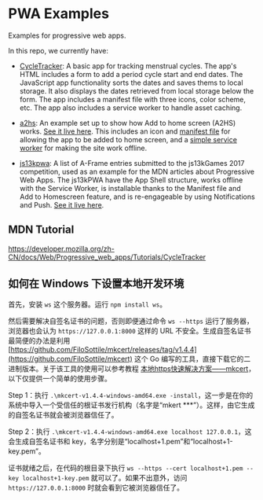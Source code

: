 # PWA Examples

Examples for progressive web apps.

In this repo, we currently have:

* [CycleTracker](cycletracker): A basic app for tracking menstrual cycles. The app's HTML includes a form to add a period cycle start and end dates. The JavaScript app functionality sorts the dates and saves thems to local storage. It also displays the dates retrieved from local storage below the form. The app includes a manifest file with three icons, color scheme, etc. The app also includes a service worker to handle asset caching.

* [a2hs](a2hs): An example set up to show how Add to home screen (A2HS) works. [See it live here](https://mdn.github.io/pwa-examples/a2hs/). This includes an icon and [manifest file](a2hs/manifest.webmanifest) for allowing the app to be added to home screen, and a [simple service worker](a2hs/sw.js) for making the site work offline.

* [js13kpwa](js13kpwa): A list of A-Frame entries submitted to the js13kGames 2017 competition, used as an example for the MDN articles about Progressive Web Apps. The js13kPWA have the App Shell structure, works offline with the Service Worker, is installable thanks to the Manifest file and Add to Homescreen feature, and is re-engageable by using Notifications and Push. [See it live here](https://mdn.github.io/pwa-examples/js13kpwa/).

## MDN Tutorial

https://developer.mozilla.org/zh-CN/docs/Web/Progressive_web_apps/Tutorials/CycleTracker

## 如何在 Windows 下设置本地开发环境

首先，安装 `ws` 这个服务器。运行 `npm install ws`。

然后需要解决自签名证书的问题，否则即便通过命令 `ws --https` 运行了服务器，浏览器也会认为 `https://127.0.0.1:8000` 这样的 URL 不安全。生成自签名证书最简便的办法是利用 [https://github.com/FiloSottile/mkcert/releases/tag/v1.4.4](https://github.com/FiloSottile/mkcert) 这个 Go 编写的工具，直接下载它的二进制版本。关于该工具的使用可以参考教程 [本地https快速解决方案——mkcert](https://blog.dteam.top/posts/2019-04/%E6%9C%AC%E5%9C%B0https%E5%BF%AB%E9%80%9F%E8%A7%A3%E5%86%B3%E6%96%B9%E6%A1%88mkcert.html)，以下仅提供一个简单的使用步骤。

Step 1：执行 `.\mkcert-v1.4.4-windows-amd64.exe -install`，这一步是在你的系统中导入一个受信任的根证书发行机构（名字是“mkert ***”）。这样，由它生成的自签名证书就会被浏览器信任了。

Step 2：执行 `.\mkcert-v1.4.4-windows-amd64.exe localhost 127.0.0.1`，这会生成自签名证书和 key，名字分别是“localhost+1.pem”和“localhost+1-key.pem”。

证书就绪之后，在代码的根目录下执行 `ws --https --cert localhost+1.pem --key localhost+1-key.pem` 就可以了。如果不出意外，访问 `https://127.0.0.1:8000` 时就会看到它被浏览器信任了。

